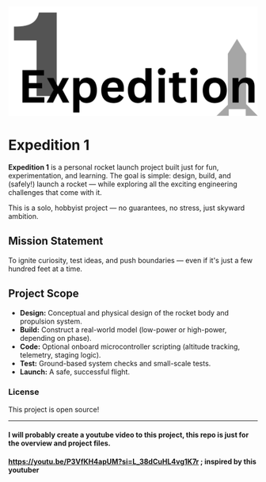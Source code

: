 
![Logo](Expedition1Logo.png)


# Expedition 1

**Expedition 1** is a personal rocket launch project built just for fun, experimentation, and learning. The goal is simple: design, build, and (safely!) launch a rocket — while exploring all the exciting engineering challenges that come with it.

This is a solo, hobbyist project — no guarantees, no stress, just skyward ambition.

##  Mission Statement

To ignite curiosity, test ideas, and push boundaries — even if it's just a few hundred feet at a time.

##  Project Scope

- **Design:** Conceptual and physical design of the rocket body and propulsion system.
- **Build:** Construct a real-world model (low-power or high-power, depending on phase).
- **Code:** Optional onboard microcontroller scripting (altitude tracking, telemetry, staging logic).
- **Test:** Ground-based system checks and small-scale tests.
- **Launch:** A safe, successful flight.




### License
This project is open source!


---
#### I will probably create a youtube video to this project, this repo is just for the overview and project files. 

#### https://youtu.be/P3VfKH4apUM?si=L_38dCuHL4vg1K7r ; inspired by this youtuber






